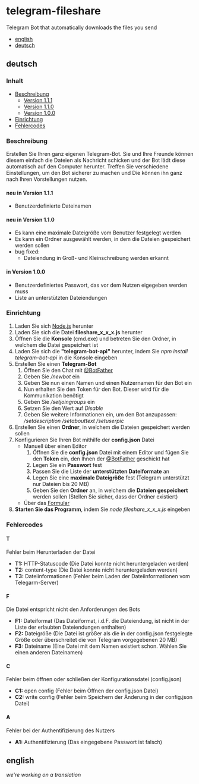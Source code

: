 # telegram-fileshare
Telegram Bot that automatically downloads the files you send

- [english](#english)
- [deutsch](#deutsch)

## deutsch

### Inhalt

- [Beschreibung](#Beschreibung)
  - [Version 1.1.1](#neu-in-Version-111)
  - [Version 1.1.0](#neu-in-Version-110)
  - [Version 1.0.0](#neu-in-Version-100)
- [Einrichtung](#Einrichtung)
- [Fehlercodes](#Fehlercodes)

### Beschreibung

Erstellen Sie Ihren ganz eigenen Telegram-Bot. Sie und Ihre Freunde können diesem einfach die Dateien als Nachricht schicken und der Bot lädt diese automatisch auf den Computer herunter.
Treffen Sie verschiedene Einstellungen, um den Bot sicherer zu machen und Die können ihn ganz nach Ihren Vorstellungen nutzen.

#### neu in Version 1.1.1

* Benutzerdefinierte Dateinamen

#### neu in Version 1.1.0

* Es kann eine maximale Dateigröße vom Benutzer festgelegt werden
* Es kann ein Ordner ausgewählt werden, in dem die Dateien gespeichert werden sollen
* bug fixed:
    * Dateiendung in Groß- und Kleinschreibung werden erkannt

#### in Version 1.0.0

* Benutzerdefiniertes Passwort, das vor dem Nutzen eigegeben werden muss
* Liste an unterstützten Dateiendungen

### Einrichtung

1. Laden Sie sich [Node.js](https://nodejs.org/en/) herunter
1. Laden Sie sich die Datei **fileshare_x_x_x.js** herunter
1. Öffnen Sie die **Konsole** (cmd.exe) und betreten Sie den Ordner, in welchem die Datei gespeichert ist
1. Laden Sie sich die **"telegram-bot-api"** herunter, indem Sie *npm install telegram-bot-api* in die Konsole eingeben
1. Erstellen Sie einen **Telegram-Bot**
    1. Öffnen Sie den Chat mit [@BotFather](https://t.me/botfather)
    1. Geben Sie */newbot* ein
    1. Geben Sie nun einen Namen und einen Nutzernamen für den Bot ein
    1. Nun erhalten Sie den Token für den Bot. Dieser wird für die Kommunikation benötigt
    1. Geben Sie */setjoingroups* ein
    1. Setzen Sie den Wert auf *Disable*
    1. Geben Sie weitere Informationen ein, um den Bot anzupassen: */setdescription /setabouttext /setuserpic*
1. Erstellen Sie einen **Ordner**, in welchem die Dateien gespeichert werden sollen
1. Konfigurieren Sie Ihren Bot mithilfe der **config.json** Datei
    * Manuell über einen Editor
        1. Öffnen Sie die **config.json** Datei mit einem Editor und fügen Sie den **Token** ein, den Ihnen der [@BotFather](https://t.me/botfather) geschickt hat
        1. Legen Sie ein **Passwort** fest
        1. Passen Sie die Liste der **unterstützten Dateiformate** an
        1. Legen Sie eine **maximale Dateigröße** fest (Telegram unterstützt nur Dateien bis 20 MB)
        1. Geben Sie den **Ordner** an, in welchem die **Dateien gespeichert** werden sollen (Stellen Sie sicher, dass der Ordner existiert)
    * Über das [Formular](https://software.pallindium.de/fileshare/configgenerator)
1. **Starten Sie das Programm**, indem Sie *node fileshare_x_x_x.js* eingeben

### Fehlercodes

#### T

Fehler beim Herunterladen der Datei
* **T1:** HTTP-Statuscode (Die Datei konnte nicht heruntergeladen werden)
* **T2:** content-type (Die Datei konnte nicht heruntergeladen werden)
* **T3:** Dateiinformationen (Fehler beim Laden der Dateiinformationen vom Telegarm-Server)

#### F

Die Datei entspricht nicht den Anforderungen des Bots
* **F1:** Dateiformat (Das Dateiformat, i.d.F. die Dateiendung, ist nicht in der Liste der erlaubten Dateiendungen enthalten)
* **F2:** Dateigröße (Die Datei ist größer als die in der config.json festgelegte Größe oder überschreitet die von Telegram vorgegebenen 20 MB)
* **F3:** Dateiname (Eine Datei mit dem Namen existiert schon. Wählen Sie einen anderen Dateinamen)

#### C

Fehler beim öffnen oder schließen der Konfigurationsdatei (config.json)
* **C1:** open config (Fehler beim Öffnen der config.json Datei)
* **C2:** write config (Fehler beim Speichern der Änderung in der config.json Datei)

#### A

Fehler bei der Authentifizierung des Nutzers
* **A1:** Authentifizierung (Das eingegebene Passwort ist falsch)

## english

*we're working on a translation*

